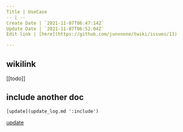 ```yaml
---
Title | UseCase
-- | --
Create Date | `2021-11-07T06:47:14Z`
Update Date | `2021-11-07T06:52:04Z`
Edit link | [here](https://github.com/junxnone/twiki/issues/13)

---
```

## wikilink

[[todo]]

## include another doc

```
[update](update_log.md ':include')
```


[update](update_log.md ':include')

